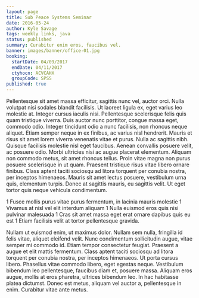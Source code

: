 ```yaml
---
layout: page
title: Sub Peace Systems Seminar
date: 2016-05-24
author: Kyle Savage
tags: weekly links, java
status: published
summary: Curabitur enim eros, faucibus vel.
banner: images/banner/office-01.jpg
booking:
  startDate: 04/09/2017
  endDate: 04/11/2017
  ctyhocn: ACVCAHX
  groupCode: SPSS
published: true
---
```

Pellentesque sit amet massa efficitur, sagittis nunc vel, auctor orci. Nulla volutpat nisi sodales blandit facilisis. Ut laoreet ligula ex, eget varius leo molestie at. Integer cursus iaculis nisi. Pellentesque scelerisque felis quis quam tristique viverra. Duis auctor nunc porttitor, congue massa eget, commodo odio. Integer tincidunt odio a nunc facilisis, non rhoncus neque aliquet. Etiam semper neque in ex finibus, ac varius nisl hendrerit. Mauris et risus sit amet lorem viverra venenatis vitae et purus. Nulla ac sagittis nibh. Quisque facilisis molestie nisl eget faucibus. Aenean convallis posuere velit, ac posuere odio. Morbi ultricies nisi ac augue placerat elementum.
Aliquam non commodo metus, sit amet rhoncus tellus. Proin vitae magna non purus posuere scelerisque in ut quam. Praesent tristique risus vitae libero ornare finibus. Class aptent taciti sociosqu ad litora torquent per conubia nostra, per inceptos himenaeos. Mauris sit amet lectus posuere, vestibulum urna quis, elementum turpis. Donec at sagittis mauris, eu sagittis velit. Ut eget tortor quis neque vehicula condimentum.

1 Fusce mollis purus vitae purus fermentum, in lacinia mauris molestie
1 Vivamus at nisl vel elit interdum aliquam
1 Nulla euismod eros quis nisi pulvinar malesuada
1 Cras sit amet massa eget erat ornare dapibus quis eu est
1 Etiam facilisis velit at tortor pellentesque gravida.

Nullam ut euismod enim, ut maximus dolor. Nullam sem nulla, fringilla id felis vitae, aliquet eleifend velit. Nunc condimentum sollicitudin augue, vitae semper mi commodo id. Etiam tempor consectetur feugiat. Praesent a augue et elit mattis fermentum. Class aptent taciti sociosqu ad litora torquent per conubia nostra, per inceptos himenaeos. Ut porta cursus libero. Phasellus vitae commodo libero, eget egestas neque. Vestibulum bibendum leo pellentesque, faucibus diam et, posuere massa. Aliquam eros augue, mollis at eros pharetra, ultrices bibendum leo. In hac habitasse platea dictumst. Donec est metus, aliquam vel auctor a, pellentesque in enim. Curabitur vitae ante metus.
